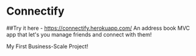 # Connectify
##Try it here - https://connectify.herokuapp.com/
An address book MVC app that let's you manage friends and connect with them!

My First Business-Scale Project!
